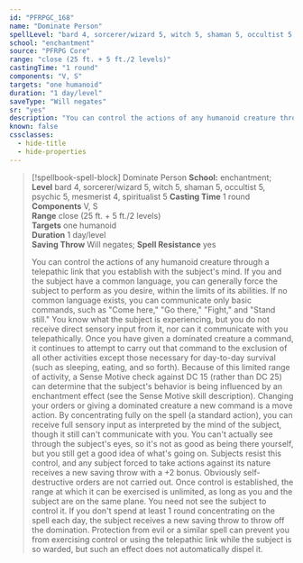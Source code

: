 ```yaml
---
id: "PFRPGC_168"
name: "Dominate Person"
spellLevel: "bard 4, sorcerer/wizard 5, witch 5, shaman 5, occultist 5, psychic 5, mesmerist 4, spiritualist 5"
school: "enchantment"
source: "PFRPG Core"
range: "close (25 ft. + 5 ft./2 levels)"
castingTime: "1 round"
components: "V, S"
targets: "one humanoid"
duration: "1 day/level"
saveType: "Will negates"
sr: "yes"
description: "You can control the actions of any humanoid creature through a telepathic link that you establish with the subject's mind. If you and the subject have a common language, you can generally force the subject to perform as you desire, within the limits of its abilities. If no common language exists, you can communicate only basic commands, such as \"Come here,\" \"Go there,\" \"Fight,\" and \"Stand still.\" You know what the subject is experiencing, but you do not receive direct sensory input from it, nor can it communicate with you telepathically. Once you have given a dominated creature a command, it continues to attempt to carry out that command to the exclusion of all other activities except those necessary for day-to-day survival (such as sleeping, eating, and so forth). Because of this limited range of activity, a Sense Motive check against DC 15 (rather than DC 25) can determine that the subject's behavior is being influenced by an enchantment effect (see the Sense Motive skill description). Changing your orders or giving a dominated creature a new command is a move action. By concentrating fully on the spell (a standard action), you can receive full sensory input as interpreted by the mind of the subject, though it still can't communicate with you. You can't actually see through the subject's eyes, so it's not as good as being there yourself, but you still get a good idea of what's going on. Subjects resist this control, and any subject forced to take actions against its nature receives a new saving throw with a +2 bonus. Obviously self-destructive orders are not carried out. Once control is established, the range at which it can be exercised is unlimited, as long as you and the subject are on the same plane. You need not see the subject to control it. If you don't spend at least 1 round concentrating on the spell each day, the subject receives a new saving throw to throw off the domination. Protection from evil or a similar spell can prevent you from exercising control or using the telepathic link while the subject is so warded, but such an effect does not automatically dispel it."
known: false
cssclasses:
  - hide-title
  - hide-properties
---
```


> [!spellbook-spell-block] Dominate Person
> **School:** enchantment; **Level** bard 4, sorcerer/wizard 5, witch 5, shaman 5, occultist 5, psychic 5, mesmerist 4, spiritualist 5
> **Casting Time** 1 round  
> **Components** V, S  
> **Range** close (25 ft. + 5 ft./2 levels)  
> **Targets** one humanoid  
> **Duration** 1 day/level  
> **Saving Throw** Will negates; **Spell Resistance** yes
> 
> You can control the actions of any humanoid creature through a telepathic link that you establish with the subject's mind. If you and the subject have a common language, you can generally force the subject to perform as you desire, within the limits of its abilities. If no common language exists, you can communicate only basic commands, such as "Come here," "Go there," "Fight," and "Stand still." You know what the subject is experiencing, but you do not receive direct sensory input from it, nor can it communicate with you telepathically. Once you have given a dominated creature a command, it continues to attempt to carry out that command to the exclusion of all other activities except those necessary for day-to-day survival (such as sleeping, eating, and so forth). Because of this limited range of activity, a Sense Motive check against DC 15 (rather than DC 25) can determine that the subject's behavior is being influenced by an enchantment effect (see the Sense Motive skill description). Changing your orders or giving a dominated creature a new command is a move action. By concentrating fully on the spell (a standard action), you can receive full sensory input as interpreted by the mind of the subject, though it still can't communicate with you. You can't actually see through the subject's eyes, so it's not as good as being there yourself, but you still get a good idea of what's going on. Subjects resist this control, and any subject forced to take actions against its nature receives a new saving throw with a +2 bonus. Obviously self-destructive orders are not carried out. Once control is established, the range at which it can be exercised is unlimited, as long as you and the subject are on the same plane. You need not see the subject to control it. If you don't spend at least 1 round concentrating on the spell each day, the subject receives a new saving throw to throw off the domination. Protection from evil or a similar spell can prevent you from exercising control or using the telepathic link while the subject is so warded, but such an effect does not automatically dispel it.